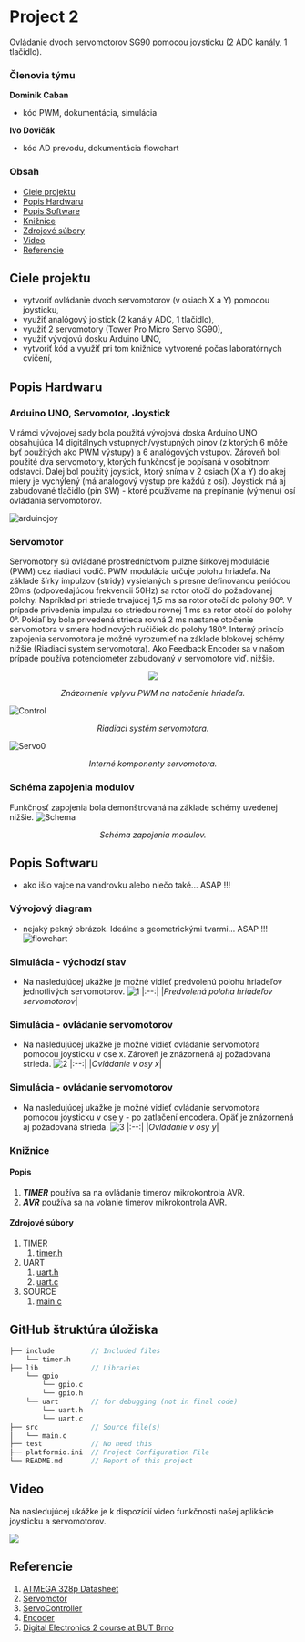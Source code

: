 
# Project 2

Ovládanie dvoch servomotorov SG90 pomocou joysticku (2 ADC kanály, 1 tlačidlo).  

### Členovia týmu

**Dominik Caban** <br>
- kód PWM, dokumentácia, simulácia

**Ivo Dovičák** <br>
- kód AD prevodu, dokumentácia flowchart

### Obsah

* [Ciele projektu](#objectives)
* [Popis Hardwaru](#hardware)
* [Popis Software](#software)
* [Knižnice](#lbr)
* [Zdrojové súbory](#sourcefiles)
* [Video](#video)
* [Referencie](#references)

<a name="objectives"></a>

## Ciele projektu
- vytvoriť ovládanie dvoch servomotorov (v osiach X a Y) pomocou joysticku, 
- využiť analógový joistick (2 kanály ADC, 1 tlačidlo),
- využiť 2 servomotory (Tower Pro Micro Servo SG90),
- využiť vývojovú dosku Arduino UNO,
- vytvoriť kód a využiť pri tom knižnice vytvorené počas laboratórnych cvičení,

<a name="hardware"></a>

## Popis Hardwaru
### Arduino UNO, Servomotor, Joystick 
V rámci vývojovej sady bola použitá vývojová doska Arduino UNO obsahujúca 14 digitálnych vstupných/výstupných pinov (z ktorých 6 môže byť použitých ako PWM výstupy) a 6 analógových vstupov. Zároveň boli použité dva servomotory, ktorých funkčnosť je popísaná v osobitnom odstavci. Ďalej bol použitý joystick, ktorý sníma v 2 osiach (X a Y) do akej miery je vychýlený (má analógový výstup pre každú z osí). Joystick má aj zabudované tlačidlo (pin SW) - ktoré používame na prepínanie (výmenu) osí ovládania servomotorov. 

![arduinojoy](https://user-images.githubusercontent.com/99599292/208713827-a7a78a99-fe45-401a-af97-4ff0a893b400.png)

### Servomotor
Servomotory sú ovládané prostredníctvom pulzne šírkovej modulácie (PWM) cez riadiaci vodič. PWM modulácia určuje polohu hriadeľa. Na základe šírky impulzov (stridy) vysielaných s presne definovanou periódou 20ms (odpovedajúcou frekvencii 50Hz) sa rotor otočí do požadovanej polohy. Napríklad pri striede trvajúcej 1,5 ms sa rotor otočí do polohy 90°. V prípade privedenia impulzu so striedou rovnej 1 ms sa rotor otočí do polohy 0°. Pokiaľ by bola privedená strieda rovná 2 ms nastane otočenie servomotora v smere hodinových ručičiek do polohy 180°. Interný princíp zapojenia servomotora je možné vyrozumieť na základe blokovej schémy nižšie (Riadiaci systém servomotora). Ako Feedback Encoder sa v našom prípade používa potenciometer zabudovaný v servomotore viď. nižšie. 

<p align="center">
  <img src="https://user-images.githubusercontent.com/99599292/208722110-f47903c4-e4eb-47e4-aa9d-fa025c04faae.png"/>
</p>

<fig caption> <p align="center"> *Znázornenie vplyvu PWM na natočenie hriadeľa.*

![Control](https://user-images.githubusercontent.com/99599292/208719620-c128765a-d21f-4443-ab53-5469835295a5.jpg)
<fig caption> <p align="center"> *Riadiaci systém servomotora.*

![Servo0](https://user-images.githubusercontent.com/99599292/208720097-2d1bf3c9-5ffb-447d-b417-f0eb535ed862.png)
<fig caption> <p align="center"> *Interné komponenty servomotora.*

### Schéma zapojenia modulov 
Funkčnosť zapojenia bola demonštrovaná na základe schémy uvedenej nižšie.
![Schema](https://user-images.githubusercontent.com/99599292/208721050-2430577b-5e9e-4c89-8bf0-10707ec813ed.PNG)
<fig caption> <p align="center"> *Schéma zapojenia modulov.*

<a name="software"></a>

## Popis Softwaru
- ako išlo vajce na vandrovku alebo niečo také... ASAP !!!

### Vývojový diagram
- nejaký pekný obrázok. Ideálne s geometrickými tvarmi... ASAP !!!
![flowchart]()

### Simulácia - východzí stav
- Na nasledujúcej ukážke je možné vidieť predvolenú polohu hriadeľov jednotlivých servomotorov.
![1](https://user-images.githubusercontent.com/99599292/208726454-87e2dec1-c50a-496a-80e7-141ed631db9d.PNG)
|:--:| 
|*Predvolená poloha hriadeľov servomotorov*|

### Simulácia - ovládanie servomotorov  
- Na nasledujúcej ukážke je možné vidieť ovládanie servomotora pomocou joysticku v ose x. Zároveň je znázornená aj požadovaná strieda.
![2](https://user-images.githubusercontent.com/99599292/208726426-b30c32a5-50ed-40d5-a153-2d8ab4aeccc4.PNG)
|:--:| 
|*Ovládanie v osy x*|

### Simulácia - ovládanie servomotorov  
- Na nasledujúcej ukážke je možné vidieť ovládanie servomotora pomocou joysticku v ose y - po zatlačení encodera. Opäť je znázornená aj požadovaná strieda.
![3](https://user-images.githubusercontent.com/99599292/208726441-3bc25c28-90b7-4db1-bab6-e358a7bfde16.PNG)
|:--:| 
|*Ovládanie v osy y*|

<a name="lbr"></a>

### Knižnice
#### Popis
1. ***TIMER*** používa sa na ovládanie timerov mikrokontrola AVR.
2. ***AVR*** používa sa na volanie timerov mikrokontrola AVR.

<a name="sourcefiles"></a>

#### Zdrojové súbory
1. TIMER
   1. [timer.h](https://github.com/DominikCaban/digital-electronics-2/blob/main/labs/10-project2/project2/include/timer.h)
2. UART
   1. [uart.h](https://github.com/DominikCaban/digital-electronics-2/blob/main/labs/10-project2/project2/lib/uart/uart.h)
   2. [uart.c](https://github.com/DominikCaban/digital-electronics-2/blob/main/labs/10-project2/project2/lib/uart/uart.c)
3. SOURCE
   1. [main.c](https://github.com/DominikCaban/digital-electronics-2/blob/main/labs/10-project2/project2/src/main.c)

## GitHub štruktúra úložiska

   ```c
   ├── include         // Included files
       └── timer.h  
   ├── lib             // Libraries
       └── gpio
           └── gpio.c
           └── gpio.h
       └── uart        // for debugging (not in final code)
           └── uart.h
           └── uart.c
   ├── src             // Source file(s)
   │   └── main.c
   ├── test            // No need this
   ├── platformio.ini  // Project Configuration File
   └── README.md       // Report of this project
   ```

## Video 
Na nasledujúcej ukážke je k dispozícií video funkčnosti našej aplikácie joysticku a servomotorov. 

![](https://github.com/DominikCaban/digital-electronics-2/tree/main/labs/10-project2/images/M.gif)

<a name="references"></a>

## Referencie

1. [ATMEGA 328p Datasheet](https://ww1.microchip.com/downloads/en/DeviceDoc/Atmel-7810-Automotive-Microcontrollers-ATmega328P_Datasheet.pdf)
2. [Servomotor](https://www.jameco.com/Jameco/workshop/Howitworks/how-servo-motors-work.html#:~:text=Servos%20are%20controlled%20by%20sending,total%20of%20180%C2%B0%20movement.)
3. [ServoController](https://www.thomasnet.com/articles/instruments-controls/servo-motor-controllers/)
4. [Encoder](https://howtomechatronics.com/tutorials/arduino/rotary-encoder-works-use-arduino/?fbclid=IwAR2GDmzOCwF2mUCt-pVNGLNIA0n9qdLGAsA48_TlhPRhTdYTlosFNacai3k)
5. [Digital Electronics 2 course at BUT Brno](https://github.com/tomas-fryza/digital-electronics-2)
